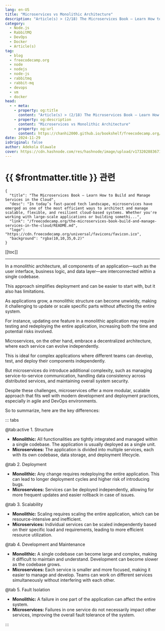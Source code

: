 ```yaml
---
lang: en-US
title: "Microservices vs Monolithic Architecture"
description: "Article(s) > (2/18) The Microservices Book – Learn How to Build and Manage Services in the Cloud" 
category:
  - Node.js
  - RabbitMQ
  - DevOps
  - Docker
  - Article(s)
tag:
  - blog
  - freecodecamp.org
  - node
  - nodejs
  - node-js
  - rabbitmq
  - rabbit-mq
  - devops
  - vm
  - docker
head:
  - - meta:
    - property: og:title
      content: "Article(s) > (2/18) The Microservices Book – Learn How to Build and Manage Services in the Cloud"
    - property: og:description
      content: "Microservices vs Monolithic Architecture"
    - property: og:url
      content: https://chanhi2000.github.io/bookshelf/freecodecamp.org/the-microservices-book-build-and-manage-services-in-the-cloud/microservices-vs-monolithic-architecture.html
date: 2024-11-29
isOriginal: false
author: Adekola Olawale
cover: https://cdn.hashnode.com/res/hashnode/image/upload/v1732028836710/aedce669-1e41-4bb1-8619-6994ed741b5c.png
---
```


# {{ $frontmatter.title }} 관련

```component VPCard
{
  "title": "The Microservices Book – Learn How to Build and Manage Services in the Cloud",
  "desc": "In today’s fast-paced tech landscape, microservices have emerged as one of the most efficient ways to architect and manage scalable, flexible, and resilient cloud-based systems. Whether you're working with large-scale applications or building somethi...",
  "link": "/freecodecamp.org/the-microservices-book-build-and-manage-services-in-the-cloud/README.md",
  "logo": "https://cdn.freecodecamp.org/universal/favicons/favicon.ico",
  "background": "rgba(10,10,35,0.2)"
}
```

[[toc]]

---

<SiteInfo
  name="The Microservices Book – Learn How to Build and Manage Services in the Cloud"
  desc="In today’s fast-paced tech landscape, microservices have emerged as one of the most efficient ways to architect and manage scalable, flexible, and resilient cloud-based systems. Whether you're working with large-scale applications or building somethi..."
  url="https://freecodecamp.org/news/the-microservices-book-build-and-manage-services-in-the-cloud#heading-microservices-vs-monolithic-architecture"
  logo="https://cdn.freecodecamp.org/universal/favicons/favicon.ico"
  preview="https://cdn.hashnode.com/res/hashnode/image/upload/v1732028836710/aedce669-1e41-4bb1-8619-6994ed741b5c.png"/>

In a monolithic architecture, all components of an application—such as the user interface, business logic, and data layer—are interconnected within a single codebase.

This approach simplifies deployment and can be easier to start with, but it also has limitations.

As applications grow, a monolithic structure can become unwieldy, making it challenging to update or scale specific parts without affecting the entire system.

For instance, updating one feature in a monolithic application may require testing and redeploying the entire application, increasing both the time and potential risks involved.

Microservices, on the other hand, embrace a decentralized architecture, where each service can evolve independently.

This is ideal for complex applications where different teams can develop, test, and deploy their components independently.

But microservices do introduce additional complexity, such as managing service-to-service communication, handling data consistency across distributed services, and maintaining overall system security.

Despite these challenges, microservices offer a more modular, scalable approach that fits well with modern development and deployment practices, especially in agile and DevOps environments.

So to summarize, here are the key differences:

::: tabs

@tab:active 1. Structure

- **Monolithic:** All functionalities are tightly integrated and managed within a single codebase. The application is usually deployed as a single unit.
- **Microservices:** The application is divided into multiple services, each with its own codebase, data storage, and deployment lifecycle.

@tab 2. Deployment

- **Monolithic:** Any change requires redeploying the entire application. This can lead to longer deployment cycles and higher risk of introducing bugs.
- **Microservices:** Services can be deployed independently, allowing for more frequent updates and easier rollback in case of issues.

@tab 3. Scalability

- **Monolithic:** Scaling requires scaling the entire application, which can be resource-intensive and inefficient.
- **Microservices:** Individual services can be scaled independently based on their specific load and requirements, leading to more efficient resource utilization.

@tab 4. Development and Maintenance

- **Monolithic:** A single codebase can become large and complex, making it difficult to maintain and understand. Development can become slower as the codebase grows.
- **Microservices:** Each service is smaller and more focused, making it easier to manage and develop. Teams can work on different services simultaneously without interfering with each other.

@tab 5. Fault Isolation

- **Monolithic:** A failure in one part of the application can affect the entire system.
- **Microservices:** Failures in one service do not necessarily impact other services, improving the overall fault tolerance of the system.

:::
